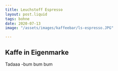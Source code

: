 ```yaml
---
title: Leuchstoff Espresso
layout: post.liquid
tags: bohne
date: 2020-07-13
image: "/assets/images/kaffeebar/ls-espresso.JPG"

---
```

## Kaffe in Eigenmarke

Tadaaa -bum bum bum